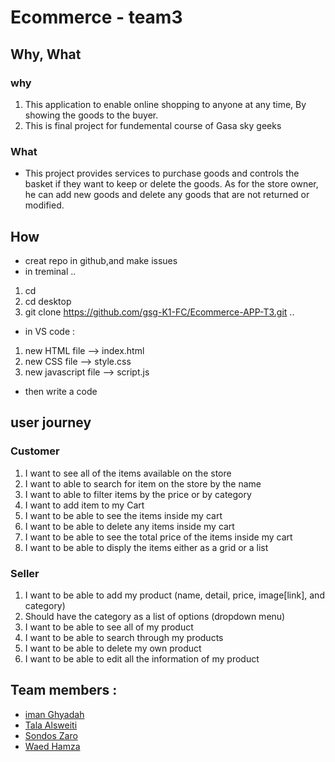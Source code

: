 # Ecommerce - team3

## Why, What 
### why 
1. This application to enable online shopping to anyone at any time, By showing the goods to the buyer.
2. This is final project for fundemental course of Gasa sky geeks 

### What 
- This project provides services to purchase goods and controls the basket if they want to keep or delete the goods. As for the store owner, he can add new goods and delete any goods that are not returned or modified.
 ## How 
 - creat repo in github,and make issues 
 - in treminal 
 ..
 1. cd
 2. cd desktop
 3. git clone https://github.com/gsg-K1-FC/Ecommerce-APP-T3.git
..
- in VS code :
1. new HTML file --> index.html
2. new CSS file --> style.css
3. new javascript file --> script.js
- then write a code

## user journey 
### Customer
1) I want to see all of the items available on the store
2) I want to able to search for item on the store by the name
3) I want to able to filter items by the price or by category
4) I want to add item to my Cart
5) I want to be able to see the items inside my cart
6) I want to be able to delete any items inside my cart
7) I want to be able to see the total price of the items inside my cart
8) I want to be able to disply the items either as a grid or a list

### Seller
1) I want to be able to add my product (name, detail, price, image[link], and category)
2) Should have the category as a list of options (dropdown menu)
3) I want to be able to see all of my product
4) I want to be able to search through my products
5) I want to be able to delete my own product
6) I want to be able to edit all the information of my product

## Team members :
- [iman Ghyadah](https://github.com/i98275?tab=overview&from=2020-10-01&to=2020-10-31)
- [Tala Alsweiti](https://github.com/talaalsweiti)
- [Sondos Zaro](https://github.com/sondos-zaro)
- [Waed Hamza](https://github.com/waed-hamza)
